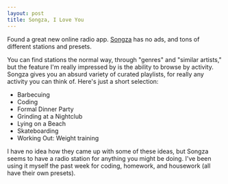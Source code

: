 ```yaml
---
layout: post
title: Songza, I Love You
---
```


Found a great new online radio app. [Songza](http://songza.com) has no ads, and tons of different stations and presets. 

You can find stations the normal way, through "genres" and "similar artists," but the feature I'm really impressed by is the ability to browse by activity. Songza gives you an absurd variety of curated playlists, for really any activity you can think of. Here's just a short selection:

* Barbecuing
* Coding
* Formal Dinner Party
* Grinding at a Nightclub
* Lying on a Beach
* Skateboarding
* Working Out: Weight training

I have no idea how they came up with some of these ideas, but Songza seems to have a radio station for anything you might be doing. I've been using it myself the past week for coding, homework, and housework (all have their own presets).